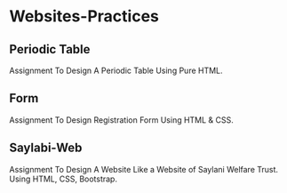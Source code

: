 # Websites-Practices

## Periodic Table <br>
Assignment To Design A Periodic Table Using Pure HTML. <br>

## Form <br>
Assignment To Design Registration Form Using HTML & CSS. <br>

## Saylabi-Web <br>
Assignment To Design A Website Like a Website of Saylani Welfare Trust. <br>
Using HTML, CSS, Bootstrap.
